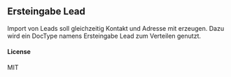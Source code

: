 ## Ersteingabe Lead

Import von Leads soll gleichzeitig Kontakt und Adresse mit erzeugen. Dazu wird ein DocType namens Ersteingabe Lead zum Verteilen genutzt.

#### License

MIT